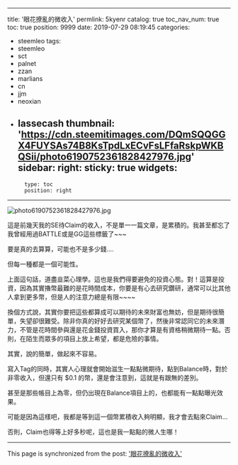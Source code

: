 
---
title: '眼花撩亂的微收入'
permlink: 5kyenr
catalog: true
toc_nav_num: true
toc: true
position: 9999
date: 2019-07-29 08:19:45
categories:
- steemleo
tags:
- steemleo
- sct
- palnet
- zzan
- marlians
- cn
- jjm
- neoxian
- lassecash
thumbnail: 'https://cdn.steemitimages.com/DQmSQQGGX4FUYSAs74B8KsTpdLxECvFsLFfaRskpWKBQSii/photo6190752361828427976.jpg'
sidebar:
    right:
        sticky: true
widgets:
    -
        type: toc
        position: right
---


![photo6190752361828427976.jpg](https://cdn.steemitimages.com/DQmSQQGGX4FUYSAs74B8KsTpdLxECvFsLFfaRskpWKBQSii/photo6190752361828427976.jpg)

這是前幾天我的SE待Claim的收入，不是單一一篇文章，是累積的。我甚至都忘了我曾經用過BATTLE或是GG這些標籤了~~~

要是真的去算算，可能也不是多少錢....

但每一種都是一個可能性。

上面這句話，道盡韭菜心理學。這也是我們得要避免的投資心態。對！這算是投資，因為其實擼幣最難的是花時間成本，你要是有心去研究鑽研，通常可以比其他人拿到更多幣，但是人的注意力總是有限~~~~

換個方式說，其實你要把這些都算成可以期待的未來財富也無妨，但是期待很簡單，失望卻很難受。除非你真的好好去研究某個幣了，然後非常認同它的未來潛力，不管是花時間參與還是花金錢投資買入，那你才算是有資格稍微期待一點。否則，在陌生而眾多的項目上放上希望，都是危險的事情。

其實，說的簡單，做起來不容易。

寫入Tag的同時，其實人心理就會開始滋生一點點微期待，點到Balance時，對於非零收入，但還只有 $0.1 的幣，還是會注意到，這就是有跟無的差別。

甚至是那些帳目上為零，但仍出現在Balance項目上的，也都能有一點點曝光效果。

可能是因為這樣吧，我都是等到這一個幣累積收入夠明顯，我才會去點來Claim...

否則，Claim也得等上好多秒呢，這也是我一點點的微人生哪！

- - -

This page is synchronized from the post: ['眼花撩亂的微收入'](https://steemit.com/@deanliu/5kyenr)
